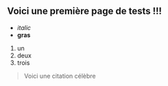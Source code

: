 ## Voici une première page de tests !!!

* *italic* 
* **gras** 


1. un
2. deux
3. trois  

> Voici une citation célèbre